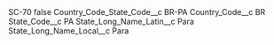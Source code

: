 <?xml version="1.0" encoding="UTF-8"?>
<CustomMetadata xmlns="http://soap.sforce.com/2006/04/metadata" xmlns:xsi="http://www.w3.org/2001/XMLSchema-instance" xmlns:xsd="http://www.w3.org/2001/XMLSchema">
    <label>SC-70</label>
    <protected>false</protected>
    <values>
        <field>Country_Code_State_Code__c</field>
        <value xsi:type="xsd:string">BR-PA</value>
    </values>
    <values>
        <field>Country_Code__c</field>
        <value xsi:type="xsd:string">BR</value>
    </values>
    <values>
        <field>State_Code__c</field>
        <value xsi:type="xsd:string">PA</value>
    </values>
    <values>
        <field>State_Long_Name_Latin__c</field>
        <value xsi:type="xsd:string">Para</value>
    </values>
    <values>
        <field>State_Long_Name_Local__c</field>
        <value xsi:type="xsd:string">Para</value>
    </values>
</CustomMetadata>
